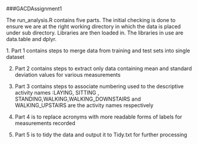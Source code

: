 ###GACDAssignment1

<p>The run_analysis.R contains five parts.
The initial checking is done to ensure we are at the right working directory in which the data is placed under sub directory.
Libraries are then loaded in. The libraries in use are data.table and dplyr.
</p>
1. Part 1 contains steps to merge data from training and test sets into single dataset

2. Part 2 contains steps to extract only data containing mean and standard deviation values for various measurements

3. Part 3 contains steps to associate numbering used to the descriptive activity names
:LAYING, SITTING , STANDING,WALKING,WALKING_DOWNSTAIRS and WALKING_UPSTAIRS are the activity names respectively

4. Part 4 is to replace acronyms with more readable forms of labels for measurements recorded

5. Part 5 is to tidy the data and output it to Tidy.txt for further processing
